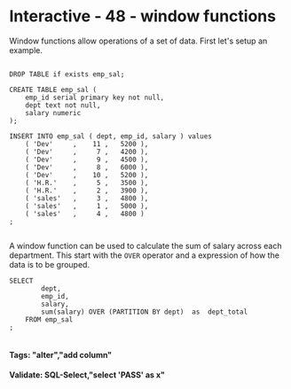 



<style>
.pagebreak { page-break-before: always; }
.half { height: 200px; }
</style>









# Interactive - 48 - window functions

Window functions allow operations of a set of data.  First let's setup an example.


```

DROP TABLE if exists emp_sal;

CREATE TABLE emp_sal (
	emp_id serial primary key not null,
	dept text not null,
	salary numeric
);

INSERT INTO emp_sal ( dept, emp_id, salary ) values 
	( 'Dev'   	,    11 ,   5200 ),
	( 'Dev'   	,     7 ,   4200 ),
	( 'Dev'   	,     9 ,   4500 ),
	( 'Dev'   	,     8 ,   6000 ),
	( 'Dev'   	,    10 ,   5200 ),
	( 'H.R.' 	,     5 ,   3500 ),
	( 'H.R.' 	,     2 ,   3900 ),
	( 'sales'   ,     3 ,   4800 ),
	( 'sales'   ,     1 ,   5000 ),
	( 'sales'   ,     4 ,   4800 )
;


```

A window function can be used to calculate the sum of salary across each department. 
This start with the `OVER` operator and a expression of how the data is to be grouped.


```
SELECT 
		dept,
		emp_id,
		salary,
		sum(salary) OVER (PARTITION BY dept)  as  dept_total
	FROM emp_sal
;


```



#### Tags: "alter","add column"

#### Validate: SQL-Select,"select 'PASS' as x"


